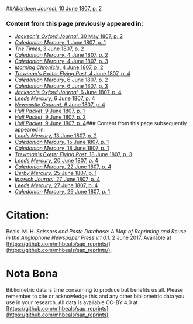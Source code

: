 ##[*Aberdeen Journal*, 10 June 1807, p. 2](https://mhbeals.github.io/sap_html/Aberdeen-Journal/Aberdeen-Journal-10-June-1807-p-2)

### Content from this page previously appeared in:
+ [*Jackson's Oxford Journal*, 30 May 1807, p. 2](https://mhbeals.github.io/sap_html/Jackson's-Oxford-Journal/Jackson's-Oxford-Journal-30-May-1807-p-2)
+ [*Caledonian Mercury*, 1 June 1807, p. 1](https://mhbeals.github.io/sap_html/Caledonian-Mercury/Caledonian-Mercury-1-June-1807-p-1)
+ [*The Times*, 3 June 1807, p. 2](https://mhbeals.github.io/sap_html/The-Times/The-Times-3-June-1807-p-2)
+ [*Caledonian Mercury*, 4 June 1807, p. 2](https://mhbeals.github.io/sap_html/Caledonian-Mercury/Caledonian-Mercury-4-June-1807-p-2)
+ [*Caledonian Mercury*, 4 June 1807, p. 3](https://mhbeals.github.io/sap_html/Caledonian-Mercury/Caledonian-Mercury-4-June-1807-p-3)
+ [*Morning Chronicle*, 4 June 1807, p. 2](https://mhbeals.github.io/sap_html/Morning-Chronicle/Morning-Chronicle-4-June-1807-p-2)
+ [*Trewman's Exeter Flying Post*, 4 June 1807, p. 4](https://mhbeals.github.io/sap_html/Trewman's-Exeter-Flying-Post/Trewman's-Exeter-Flying-Post-4-June-1807-p-4)
+ [*Caledonian Mercury*, 6 June 1807, p. 2](https://mhbeals.github.io/sap_html/Caledonian-Mercury/Caledonian-Mercury-6-June-1807-p-2)
+ [*Caledonian Mercury*, 6 June 1807, p. 3](https://mhbeals.github.io/sap_html/Caledonian-Mercury/Caledonian-Mercury-6-June-1807-p-3)
+ [*Jackson's Oxford Journal*, 6 June 1807, p. 4](https://mhbeals.github.io/sap_html/Jackson's-Oxford-Journal/Jackson's-Oxford-Journal-6-June-1807-p-4)
+ [*Leeds Mercury*, 6 June 1807, p. 4](https://mhbeals.github.io/sap_html/Leeds-Mercury/Leeds-Mercury-6-June-1807-p-4)
+ [*Newcastle Courant*, 6 June 1807, p. 4](https://mhbeals.github.io/sap_html/Newcastle-Courant/Newcastle-Courant-6-June-1807-p-4)
+ [*Hull Packet*, 9 June 1807, p. 1](https://mhbeals.github.io/sap_html/Hull-Packet/Hull-Packet-9-June-1807-p-1)
+ [*Hull Packet*, 9 June 1807, p. 2](https://mhbeals.github.io/sap_html/Hull-Packet/Hull-Packet-9-June-1807-p-2)
+ [*Hull Packet*, 9 June 1807, p. 4](https://mhbeals.github.io/sap_html/Hull-Packet/Hull-Packet-9-June-1807-p-4)### Content from this page subsequently appeared in:
+ [*Leeds Mercury*, 13 June 1807, p. 2](https://mhbeals.github.io/sap_html/Leeds-Mercury/Leeds-Mercury-13-June-1807-p-2)
+ [*Caledonian Mercury*, 15 June 1807, p. 1](https://mhbeals.github.io/sap_html/Caledonian-Mercury/Caledonian-Mercury-15-June-1807-p-1)
+ [*Caledonian Mercury*, 18 June 1807, p. 1](https://mhbeals.github.io/sap_html/Caledonian-Mercury/Caledonian-Mercury-18-June-1807-p-1)
+ [*Trewman's Exeter Flying Post*, 18 June 1807, p. 3](https://mhbeals.github.io/sap_html/Trewman's-Exeter-Flying-Post/Trewman's-Exeter-Flying-Post-18-June-1807-p-3)
+ [*Leeds Mercury*, 20 June 1807, p. 4](https://mhbeals.github.io/sap_html/Leeds-Mercury/Leeds-Mercury-20-June-1807-p-4)
+ [*Caledonian Mercury*, 22 June 1807, p. 4](https://mhbeals.github.io/sap_html/Caledonian-Mercury/Caledonian-Mercury-22-June-1807-p-4)
+ [*Derby Mercury*, 25 June 1807, p. 1](https://mhbeals.github.io/sap_html/Derby-Mercury/Derby-Mercury-25-June-1807-p-1)
+ [*Ipswich Journal*, 27 June 1807, p. 4](https://mhbeals.github.io/sap_html/Ipswich-Journal/Ipswich-Journal-27-June-1807-p-4)
+ [*Leeds Mercury*, 27 June 1807, p. 4](https://mhbeals.github.io/sap_html/Leeds-Mercury/Leeds-Mercury-27-June-1807-p-4)
+ [*Caledonian Mercury*, 29 June 1807, p. 1](https://mhbeals.github.io/sap_html/Caledonian-Mercury/Caledonian-Mercury-29-June-1807-p-1)
                    
# Citation: 

Beals. M. H. *Scissors and Paste Database: A Map of Reprinting and Reuse in the Anglophone Newspaper Press v.1.0.1.* 2 June 2017. Available at [https://github.com/mhbeals/sap_reprints/](https://github.com/mhbeals/sap_reprints/). 
                    
# Nota Bona

Bibliometric data is time consuming to produce but benefits us all. Please remember to cite or acknowledge this and any other bibliometric data you use in your research. All data is available CC-BY 4.0 at [https://github.com/mhbeals/sap_reprints](https://github.com/mhbeals/sap_reprints)